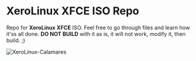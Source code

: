 # XeroLinux XFCE ISO Repo

Repo for **XeroLinux XFCE** ISO. Feel free to go through files and learn how it'ss all done. **DO NOT BUILD** with it as is, it will not work, modify it, then build. ;)

![XeroLinux-Calamares](https://i.imgur.com/qGX92Ad.png)
